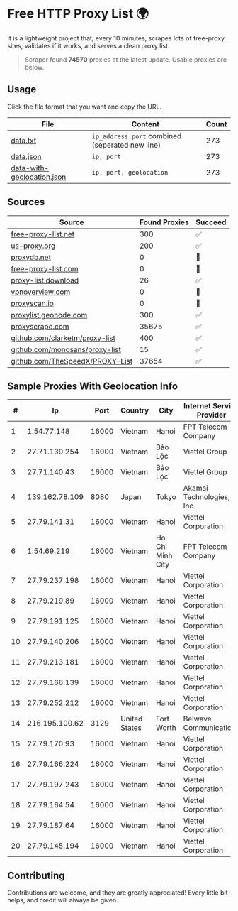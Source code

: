 
# Free HTTP Proxy List 🌍

It is a lightweight project that, every 10 minutes, scrapes lots of free-proxy sites, validates if it works, and serves a clean proxy list.


> Scraper found **74570** proxies at the latest update. Usable proxies are below.

## Usage

Click the file format that you want and copy the URL.


|File|Content|Count|
|----|-------|-----|
|[data.txt](https://raw.githubusercontent.com/themiralay/Proxy-List-World/master/data.txt)|`ip_address:port` combined (seperated new line)|273|
|[data.json](https://raw.githubusercontent.com/themiralay/Proxy-List-World/master/data.json)|`ip, port`|273|
|[data-with-geolocation.json](https://raw.githubusercontent.com/themiralay/Proxy-List-World/master/data-with-geolocation.json)|`ip, port, geolocation`|273|

## Sources

|Source|Found Proxies|Succeed|
|------|-------------|-------|
|[free-proxy-list.net](https://free-proxy-list.net)|300|✅|
|[us-proxy.org](https://www.us-proxy.org)|200|✅|
|[proxydb.net](http://proxydb.net)|0|🚫|
|[free-proxy-list.com](https://free-proxy-list.com/?page=&port=&type%5B%5D=http&type%5B%5D=https&up_time=0&search=Search)|0|🚫|
|[proxy-list.download](https://www.proxy-list.download/HTTP)|26|✅|
|[vpnoverview.com](https://vpnoverview.com/privacy/anonymous-browsing/free-proxy-servers)|0|🚫|
|[proxyscan.io](https://www.proxyscan.io)|0|🚫|
|[proxylist.geonode.com](https://proxylist.geonode.com/api/proxy-list?limit=300&page=1&sort_by=lastChecked&sort_type=desc&protocols=http,https)|300|✅|
|[proxyscrape.com](https://api.proxyscrape.com/v2/?request=displayproxies&protocol=http&timeout=10000&country=all&ssl=all&anonymity=all)|35675|✅|
|[github.com/clarketm/proxy-list](https://raw.githubusercontent.com/clarketm/proxy-list/master/proxy-list-raw.txt)|400|✅|
|[github.com/monosans/proxy-list](https://raw.githubusercontent.com/monosans/proxy-list/main/proxies/http.txt)|15|✅|
|[github.com/TheSpeedX/PROXY-List](https://raw.githubusercontent.com/TheSpeedX/PROXY-List/master/http.txt)|37654|✅|


## Sample Proxies With Geolocation Info

|#|Ip|Port|Country|City|Internet Service Provider|
|-|--|----|-------|----|-------------------------|
|1|1.54.77.148|16000|Vietnam|Hanoi|FPT Telecom Company|
|2|27.71.139.254|16000|Vietnam|Bảo Lộc|Viettel Group|
|3|27.71.140.43|16000|Vietnam|Bảo Lộc|Viettel Group|
|4|139.162.78.109|8080|Japan|Tokyo|Akamai Technologies, Inc.|
|5|27.79.141.31|16000|Vietnam|Hanoi|Viettel Corporation|
|6|1.54.69.219|16000|Vietnam|Ho Chi Minh City|FPT Telecom Company|
|7|27.79.237.198|16000|Vietnam|Hanoi|Viettel Corporation|
|8|27.79.219.89|16000|Vietnam|Hanoi|Viettel Corporation|
|9|27.79.191.125|16000|Vietnam|Hanoi|Viettel Corporation|
|10|27.79.140.206|16000|Vietnam|Hanoi|Viettel Corporation|
|11|27.79.213.181|16000|Vietnam|Hanoi|Viettel Corporation|
|12|27.79.166.139|16000|Vietnam|Hanoi|Viettel Corporation|
|13|27.79.252.212|16000|Vietnam|Hanoi|Viettel Corporation|
|14|216.195.100.62|3129|United States|Fort Worth|Belwave Communications|
|15|27.79.170.93|16000|Vietnam|Hanoi|Viettel Corporation|
|16|27.79.166.224|16000|Vietnam|Hanoi|Viettel Corporation|
|17|27.79.197.243|16000|Vietnam|Hanoi|Viettel Corporation|
|18|27.79.164.54|16000|Vietnam|Hanoi|Viettel Corporation|
|19|27.79.187.64|16000|Vietnam|Hanoi|Viettel Corporation|
|20|27.79.145.194|16000|Vietnam|Hanoi|Viettel Corporation|



## Contributing

Contributions are welcome, and they are greatly appreciated! Every
little bit helps, and credit will always be given.

